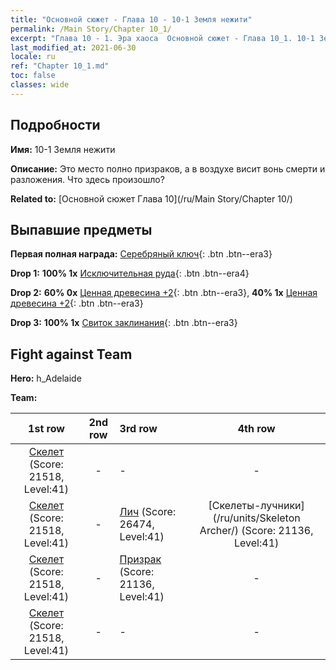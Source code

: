 ```yaml
---
title: "Основной сюжет - Глава 10 - 10-1 Земля нежити"
permalink: /Main Story/Chapter 10_1/
excerpt: "Глава 10 - 1. Эра хаоса  Основной сюжет - Глава 10_1. 10-1 Земля нежити"
last_modified_at: 2021-06-30
locale: ru
ref: "Chapter 10_1.md"
toc: false
classes: wide
---
```


## Подробности

 **Имя:** 10-1 Земля нежити

 **Описание:** Это место полно призраков, а в воздухе висит вонь смерти и разложения. Что здесь произошло?

 **Related to:** [Основной сюжет Глава 10](/ru/Main Story/Chapter 10/)

## Выпавшие предметы

 **Первая полная награда:** [Серебряный ключ](/ItemsRU/con_693/){: .btn .btn--era3}

 **Drop 1:** **100% 1x** [Исключительная руда](/ItemsRU/mat_33/){: .btn .btn--era4}

 **Drop 2:** **60% 0x** [Ценная древесина +2](/ItemsRU/mat_27/){: .btn .btn--era3}, **40% 1x** [Ценная древесина +2](/ItemsRU/mat_27/){: .btn .btn--era3}

 **Drop 3:** **100% 1x** [Свиток заклинания](/ItemsRU/con_694/){: .btn .btn--era3}


## Fight against Team
 **Hero:** h_Adelaide

 **Team:**


  | 1st row | 2nd row | 3rd row | 4th row |
  |:----:|:----:|:----|:----:|
  | [Скелет](/ru/units/Skeleton/) (Score: 21518, Level:41)  | - | - | - |
  | [Скелет](/ru/units/Skeleton/) (Score: 21518, Level:41)  | - | [Лич](/ru/units/Lich/) (Score: 26474, Level:41)  | [Скелеты-лучники](/ru/units/Skeleton Archer/) (Score: 21136, Level:41)  |
  | [Скелет](/ru/units/Skeleton/) (Score: 21518, Level:41)  | - | [Призрак](/ru/units/Wight/) (Score: 21136, Level:41)  | - |
  | [Скелет](/ru/units/Skeleton/) (Score: 21518, Level:41)  | - | - | - |


